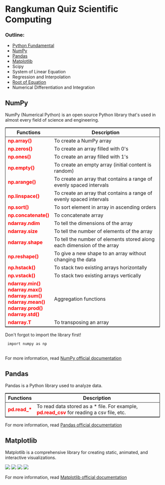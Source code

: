 <style>
    table {
        border: 1px solid;
    }

    .table-red {
        color: red;
        font-weight: bold;
    }

    .table-red ul {
        margin: 0;
        padding: 0;
        list-style: none;
    }
</style>

<h1> Rangkuman Quiz Scientific Computing </h1>

<h3> Outline: </h3>
<ul>
    <li>
        <a href="https://www.w3schools.com/python/default.asp"> 
            Python Fundamental 
        </a>
    </li>
    <li>
        <a href="#numpy"> 
            NumPy 
        </a>
    </li>
    <li>
        <a href="#pandas">
            Pandas
        </a> 
    </li>
    <li> 
        <a href="#matplotlib"> 
            Matplotlib
        </a> 
    </li>
    <li> Scipy </li>
    <li> System of Linear Equation </li>
    <li> Regression and Interpolation </li>
    <li>
        <a href="../Code/root-of-equations.ipynb"> 
            Root of Equation 
        </a>
    </li>
    <li> Numerical Differentiation and Integration  </li>
</ul>

<section>
    <h2 id="numpy"> NumPy </h2>
    <p> NumPy (Numerical Python) is an open source Python library that's used in almost every field of science and engineering. </p>
    <table>
        <thead>
            <th> Functions </th>
            <th> Description </th>
        </thead>
        <tbody>
            <tr>
                <td class="table-red">
                    np.array()
                </td>
                <td>
                    To create a NumPy array
                </td>
            </tr>
            <tr>
                <td class="table-red">
                    np.zeros()
                </td>
                <td>
                    To create an array filled with 0's
                </td>
            </tr>
            <tr>
                <td class="table-red">
                    np.ones()
                </td>
                <td>
                    To create an array filled with 1's
                </td>
            </tr> 
            <tr>
                <td class="table-red">
                    np.empty()
                </td>
                <td>
                    To create an empty array (initial content is random)
                </td>
            </tr>
            <tr>
                <td class="table-red">
                    np.arange()
                </td>
                <td>
                    To create an array that contains a range of evenly spaced intervals
                </td>
            </tr>
            <tr>
                <td class="table-red">
                    np.linspace()
                </td>
                <td>
                    To create an array that contains a range of evenly spaced intervals
                </td>
            </tr>
            <tr>
                <td class="table-red">
                    np.sort()
                </td>
                <td>
                    To sort element in array in ascending orders
                </td>
            </tr>
            <tr>
                <td class="table-red">
                    np.concatenate()
                </td>
                <td>
                    To concatenate  array
                </td>
            </tr>
            <tr>
                <td class="table-red">
                    ndarray.ndim
                </td>
                <td>
                    To tell the dimensions of the array
                </td>
            </tr>
            <tr>
                <td class="table-red">
                    ndarray.size
                </td>
                <td>
                    To tell the number of elements of the array
                </td>
            </tr>
            <tr>
                <td class="table-red">
                    ndarray.shape
                </td>
                <td>
                    To tell the number of elements stored along each dimension of the array
                </td>
            </tr>                                         <tr>
                <td class="table-red">
                    np.reshape()
                </td>
                <td>
                    To  give a new shape to an array without changing the data
                </td>
            </tr>                                          <tr>
                <td class="table-red">
                    np.hstack()
                </td>
                <td>
                    To stack two existing arrays horizontally
                </td>
            </tr>  
            <tr>
                <td class="table-red">
                    np.vstack()
                </td>
                <td>
                    To stack two existing arrays vertically
                </td>
            </tr>
            <tr>
                <td class="table-red">
                    <ul>
                        <li> ndarray.min() </li>
                        <li> ndarray.max() </li>
                        <li> ndarray.sum() </li>
                        <li> ndarray.mean() </li>
                        <li> ndarray.prod() </li>
                        <li> ndarray.std()</li>
                    </ul>
                </td>
                <td>
                    Aggregation functions
                </td>
            </tr> 
            <tr>
                <td class="table-red">
                    ndarray.T
                </td>
                <td>
                    To transposing an array
                </td>
            </tr>                                
        </tbody>
    </table>
    <p> Don't forgot to import the library first! </p>
    <code> import numpy as np </code><br><br>
    <p> For more information, read <a href="https://numpy.org/doc/stable/user/whatisnumpy.html"> NumPy official documentation </a></p>
</section>

<section>
    <h2 id="pandas"> Pandas </h2>
    <p> Pandas is a Python library used to analyze data. </p>
    <table>
        <thead>
            <th> Functions </th>
            <th> Description </th>
        </thead>
        <tbody>
            <td class="table-red"> pd.read_* </td>
            <td> 
                To read data stored as a * file. For example, <span class="table-red"> pd.read_csv </span> for reading a csv file, etc. 
            </td>
        </tbody>
    </table>
    <p> For more information, read <a href="https://pandas.pydata.org/docs/getting_started/intro_tutorials/01_table_oriented.html"> Pandas official documentation </a></p>
</section>

<section>
    <h2 id="matplotlib"> Matplotlib </h2>
    <p> Matplotlib is a comprehensive library for creating static, animated, and interactive visualizations. </p>
    <img src="https://matplotlib.org/cheatsheets/_images/handout-beginner.png"/>
    <img src="https://matplotlib.org/cheatsheets/_images/handout-intermediate.png"/>
    <img src="https://matplotlib.org/cheatsheets/_images/handout-tips.png"/>
    <img src="https://matplotlib.org/cheatsheets/_images/cheatsheets-1.png"/>
    <p> For more information, read <a href="https://matplotlib.org/stable/tutorials/pyplot.html#sphx-glr-tutorials-pyplot-py"> Matplotlib official documentation </a></p>
</section>
